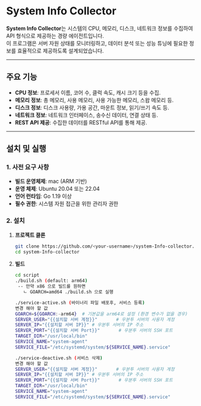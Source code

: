 # System Info Collector

**System Info Collector**는 시스템의 CPU, 메모리, 디스크, 네트워크 정보를 수집하여 API 형식으로 제공하는 경량 에이전트입니다.  
이 프로그램은 서버 자원 상태를 모니터링하고, 데이터 분석 또는 성능 튜닝에 필요한 정보를 효율적으로 제공하도록 설계되었습니다.

---

## 주요 기능

- **CPU 정보**: 프로세서 이름, 코어 수, 클럭 속도, 캐시 크기 등을 수집.
- **메모리 정보**: 총 메모리, 사용 메모리, 사용 가능한 메모리, 스왑 메모리 등.
- **디스크 정보**: 디스크 사용량, 가용 공간, 마운트 정보, 읽기/쓰기 속도 등.
- **네트워크 정보**: 네트워크 인터페이스, 송수신 데이터, 연결 상태 등.
- **REST API 제공**: 수집한 데이터를 RESTful API를 통해 제공.

---

## 설치 및 실행

### 1. **사전 요구 사항**
- **빌드 운영체제**: mac (ARM 기반)
- **운영 체제**: Ubuntu 20.04 또는 22.04
- **언어 런타임**: Go 1.19 이상
- **필수 권한**: 시스템 자원 접근을 위한 관리자 권한

### 2. **설치**

1. **프로젝트 클론**
   ```bash
   git clone https://github.com/<your-username>/system-Info-collector.git
   cd system-Info-collector
   ```

2. **빌드**
   ```bash
   cd script
   ./build.sh (default: arm64)
    -- 만약 x86 으로 빌드를 원하면
      ㄴ GOARCH=amd64 ./build.sh 으로 실행

   ./service-active.sh (바이너리 파일 배포후, 서비스 등록)
   변경 해야 할 값
   GOARCH=${GOARCH:-arm64}  # 기본값을 arm64로 설정 (환경 변수가 없을 경우)
   SERVER_USER="{{설치할 서버 계정}}"       # 우분투 서버의 사용자 계정
   SERVER_IP="{{설치할 서버 IP}}" # 우분투 서버의 IP 주소
   SERVER_PORT="{{설치할 서버 Port}}"       # 우분투 서버의 SSH 포트
   TARGET_DIR="/usr/local/bin"
   SERVICE_NAME="system-agent"
   SERVICE_FILE="/etc/systemd/system/${SERVICE_NAME}.service"

   ./service-deactive.sh (서비스 삭제)
   변경 해야 할 값
   SERVER_USER="{{설치할 서버 계정}}"       # 우분투 서버의 사용자 계정
   SERVER_IP="{{설치할 서버 IP}}" # 우분투 서버의 IP 주소
   SERVER_PORT="{{설치할 서버 Port}}"       # 우분투 서버의 SSH 포트
   TARGET_DIR="/usr/local/bin"
   SERVICE_NAME="system-agent"
   SERVICE_FILE="/etc/systemd/system/${SERVICE_NAME}.service"   
   ```
